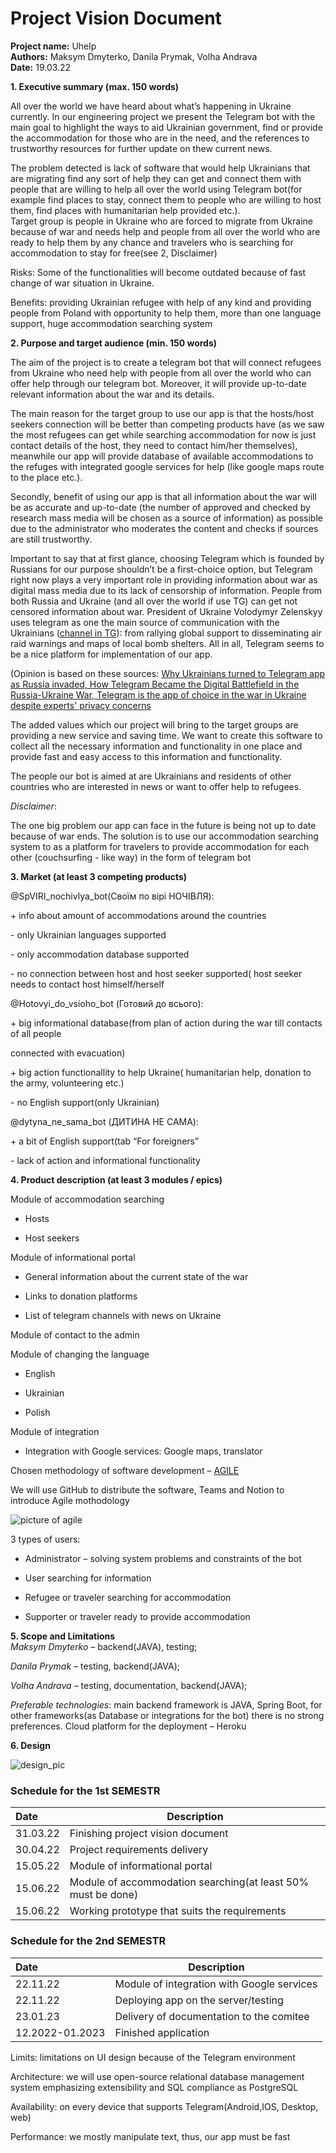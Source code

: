 # Project Vision Document
**Project name:** Uhelp  
**Authors:** Maksym Dmyterko, Danila Prymak, Volha Andrava  
**Date:** 19.03.22  

**1. Executive summary (max. 150 words)**  

All over the world we have  heard about what’s happening in Ukraine currently. In our engineering project we present the Telegram bot with the main goal to highlight the ways to aid Ukrainian government, find or provide the accommodation for those who are in the need, and the references to trustworthy resources for further update on thew current news.

The problem detected is lack of software that would help Ukrainians that are migrating find any sort of help they can get and connect them with people that are willing to help all over the world using Telegram bot(for example find places to stay, connect them to people who are willing to host them, find places with humanitarian help provided etc.).    
Target group is people in Ukraine who are forced to migrate from Ukraine because of war and needs help and people from all over the world who are ready to help them by any chance and travelers who is searching for accommodation to stay for free(see 2, Disclaimer)  

Risks: Some of the functionalities will become outdated because of fast change of war situation in Ukraine.

Benefits: providing Ukrainian refugee with help of any kind and providing people from Poland with opportunity to help them, more than one language support, huge accommodation searching system

**2. Purpose and target audience (min. 150 words)**  

The aim of the project is to create a telegram bot that will connect refugees from Ukraine who need help with people from all over the world who can offer help through our telegram bot. Moreover, it will provide up-to-date relevant information about the war and its details.



The main reason for the target group to use our app is that the hosts/host seekers connection will be better than competing products have (as we saw the most refugees can get while searching accommodation for now is just contact details of the host, they need to contact him/her themselves), meanwhile our app will provide database of available accommodations to the refuges with integrated google services for help (like google maps route to the place etc.).  



Secondly, benefit of using our app is that all information about the war will be as accurate and up-to-date (the number of approved and checked by research mass media will be chosen as a source of information) as possible due to the administrator who moderates the content and checks if sources are still trustworthy.



Important to say that at first glance, choosing Telegram which is founded by Russians for our purpose shouldn’t be a first-choice option, but Telegram right now plays a very important role in providing information about war as digital mass media due to its lack of censorship of information. People from both Russia and Ukraine (and all over the world if use TG) can get not censored information about war. President of Ukraine Volodymyr Zelenskyy uses telegram as one the main source of communication with the Ukrainians ([channel in TG](https://t.me/V_Zelenskiy_official)): from rallying global support to disseminating air raid warnings and maps of local bomb shelters. All in all, Telegram seems to be a nice platform for implementation of our app.

(Opinion is based on these sources: [Why Ukrainians turned to Telegram app as Russia invaded, How Telegram Became the Digital Battlefield in the Russia-Ukraine War, Telegram is the app of choice in the war in Ukraine despite experts' privacy concerns](https://www.npr.org/2022/03/14/1086483703/telegram-ukraine-war-russia?t=1650114416921)



 The added values which our project will bring to the target groups are providing a new service and saving time. We want to create this software to collect all the necessary information and functionality in one place and provide fast and easy access to this information and functionality.

The people our bot is aimed at are Ukrainians and residents of other countries who are interested in news or want to offer help to refugees.



*Disclaimer*:

The one big problem our app can face in the future is being not up to date because of war ends. The solution is to use our accommodation searching system to as a platform for travelers to provide accommodation for each other (couchsurfing - like way) in the form of telegram bot

**3. Market (at least 3 competing products)**

@SpVIRI_nochivlya_bot(Своїм по вірі НОЧІВЛЯ):

\+ info about amount of accommodations around the countries

\- only Ukrainian languages supported

\- only accommodation database supported

\- no connection between host and host seeker supported( host seeker needs to contact host 		himself/herself



@Hotovyi_do_vsioho_bot  (Готовий до всього):

\+ big informational database(from plan of action during the war till contacts of all people        

connected with evacuation)

\+ big action functionallity to help Ukraine( humanitarian help, donation to the army, 		volunteering etc.)

\- no English support(only Ukrainian)

@dytyna_ne_sama_bot (ДИТИНА НЕ САМА):

\+ a bit of English support(tab “For foreigners”

\- lack of action and informational functionality


**4. Product description (at least 3 modules / epics)**

Module of accommodation searching
- Hosts

- Host seekers

Module of informational portal

- General information about the current state of the war

- Links to donation platforms

- List of telegram channels with news on Ukraine

Module of contact to the admin

Module of changing the language

- English

- Ukrainian

- Polish

Module of integration

- Integration with Google services: Google maps, translator

Chosen methodology of software development – [AGILE](https://www.synopsys.com/blogs/software-security/top-4-software-development-methodologies/)

We will use GitHub to distribute the software, Teams and Notion to introduce Agile mothodology

![picture of agile](https://github.com/realtehcman/Uhelp/blob/main/documents/pictures/agile_pic.jpg?raw=true)

3 types of users:

- Administrator – solving system problems and constraints of the bot

- User searching for information

- Refugee or traveler searching for accommodation

- Supporter or traveler ready to provide accommodation

**5. Scope and Limitations**  
*Maksym Dmyterko* – backend(JAVA), testing;

*Danila Prymak* – testing, backend(JAVA);

*Volha Andrava* – testing, documentation, backend(JAVA);

*Preferable technologies*: main backend framework is JAVA, Spring Boot, for other frameworks(as Database or integrations for the bot) there is no strong preferences. Cloud platform for the deployment – Heroku

**6. Design**

![design_pic](https://github.com/realtehcman/Uhelp/blob/main/documents/pictures/design_pic.png?raw=true)


### Schedule for the 1st SEMESTR   

|Date       | Description|  
| :------   |  ------ |  
| 31.03.22  | Finishing project vision document  |  
| 30.04.22  | Project requirements delivery |  
| 15.05.22  |Module of informational portal  |  
| 15.06.22  |Module of accommodation searching(at least 50% must be done)  |  
| 15.06.22  |Working prototype that suits the requirements |  


### Schedule for the 2nd SEMESTR   

|Date       | Description|  
| :------   |  ------ |  
| 22.11.22  | Module of integration with Google services  |  
| 22.11.22  | Deploying app on the server/testing  |  
| 23.01.23  | Delivery of documentation to the comitee  |
| 12.2022-01.2023  | Finished application|


Limits: limitations on UI design because of the Telegram environment

Architecture: we will use open-source relational database management system emphasizing extensibility and SQL compliance as PostgreSQL

Availability: on every device that supports Telegram(Android,IOS, Desktop, web)

Performance: we mostly manipulate text, thus, our app must be fast
